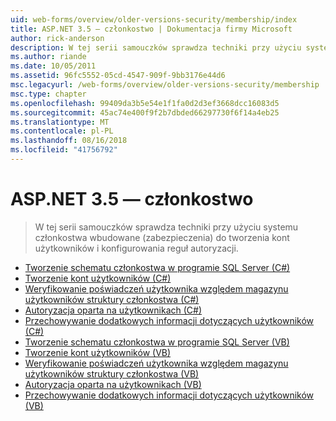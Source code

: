 ```yaml
---
uid: web-forms/overview/older-versions-security/membership/index
title: ASP.NET 3.5 — członkostwo | Dokumentacja firmy Microsoft
author: rick-anderson
description: W tej serii samouczków sprawdza techniki przy użyciu systemu członkostwa wbudowane (zabezpieczenia) do tworzenia kont użytkowników i konfigurowania reguł autoryzacji.
ms.author: riande
ms.date: 10/05/2011
ms.assetid: 96fc5552-05cd-4547-909f-9bb3176e44d6
msc.legacyurl: /web-forms/overview/older-versions-security/membership
msc.type: chapter
ms.openlocfilehash: 99409da3b5e54e1f1fa0d2d3ef3668dcc16083d5
ms.sourcegitcommit: 45ac74e400f9f2b7dbded66297730f6f14a4eb25
ms.translationtype: MT
ms.contentlocale: pl-PL
ms.lasthandoff: 08/16/2018
ms.locfileid: "41756792"
---
```

<a name="aspnet-35---membership"></a>ASP.NET 3.5 — członkostwo
====================
> W tej serii samouczków sprawdza techniki przy użyciu systemu członkostwa wbudowane (zabezpieczenia) do tworzenia kont użytkowników i konfigurowania reguł autoryzacji.


- [Tworzenie schematu członkostwa w programie SQL Server (C#)](creating-the-membership-schema-in-sql-server-cs.md)
- [Tworzenie kont użytkowników (C#)](creating-user-accounts-cs.md)
- [Weryfikowanie poświadczeń użytkownika względem magazynu użytkowników struktury członkostwa (C#)](validating-user-credentials-against-the-membership-user-store-cs.md)
- [Autoryzacja oparta na użytkownikach (C#)](user-based-authorization-cs.md)
- [Przechowywanie dodatkowych informacji dotyczących użytkowników (C#)](storing-additional-user-information-cs.md)
- [Tworzenie schematu członkostwa w programie SQL Server (VB)](creating-the-membership-schema-in-sql-server-vb.md)
- [Tworzenie kont użytkowników (VB)](creating-user-accounts-vb.md)
- [Weryfikowanie poświadczeń użytkownika względem magazynu użytkowników struktury członkostwa (VB)](validating-user-credentials-against-the-membership-user-store-vb.md)
- [Autoryzacja oparta na użytkownikach (VB)](user-based-authorization-vb.md)
- [Przechowywanie dodatkowych informacji dotyczących użytkowników (VB)](storing-additional-user-information-vb.md)
